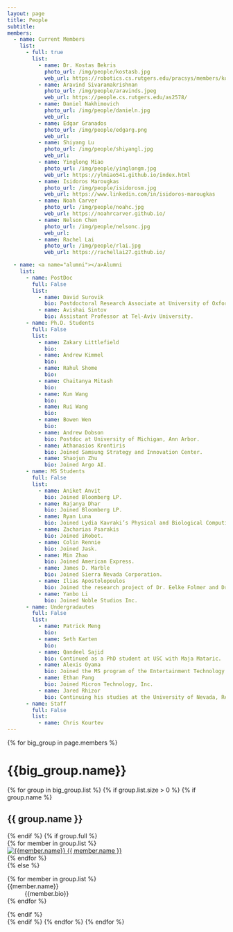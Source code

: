 ```yaml
---
layout: page
title: People
subtitle:
members:
  - name: Current Members
    list:
      - full: true
        list:
          - name: Dr. Kostas Bekris
            photo_url: /img/people/kostasb.jpg
            web_url: https://robotics.cs.rutgers.edu/pracsys/members/kostas-bekris/
          - name: Aravind Sivaramakrishnan
            photo_url: /img/people/aravinds.jpeg
            web_url: https://people.cs.rutgers.edu/as2578/
          - name: Daniel Nakhimovich
            photo_url: /img/people/danieln.jpg
            web_url: 
          - name: Edgar Granados
            photo_url: /img/people/edgarg.png
            web_url: 
          - name: Shiyang Lu
            photo_url: /img/people/shiyangl.jpg
            web_url: 
          - name: Yinglong Miao
            photo_url: /img/people/yinglongm.jpg
            web_url: https://ylmiao541.github.io/index.html
          - name: Isidoros Marougkas
            photo_url: /img/people/isidorosm.jpg
            web_url: https://www.linkedin.com/in/isidoros-marougkas
          - name: Noah Carver
            photo_url: /img/people/noahc.jpg
            web_url: https://noahrcarver.github.io/
          - name: Nelson Chen
            photo_url: /img/people/nelsonc.jpg
            web_url: 
          - name: Rachel Lai
            photo_url: /img/people/rlai.jpg
            web_url: https://rachellai27.github.io/

  - name: <a name="alumni"></a>Alumni
    list:
      - name: PostDoc
        full: False
        list:
          - name: David Surovik
            bio: Postdoctoral Research Associate at University of Oxford.
          - name: Avishai Sintov
            bio: Assistant Professor at Tel-Aviv University.
      - name: Ph.D. Students
        full: False
        list:
          - name: Zakary Littlefield
            bio: 
          - name: Andrew Kimmel
            bio: 
          - name: Rahul Shome
            bio: 
          - name: Chaitanya Mitash
            bio: 
          - name: Kun Wang
            bio: 
          - name: Rui Wang
            bio: 
          - name: Bowen Wen
            bio: 
          - name: Andrew Dobson
            bio: Postdoc at University of Michigan, Ann Arbor.
          - name: Athanasios Krontiris
            bio: Joined Samsung Strategy and Innovation Center.
          - name: Shaojun Zhu
            bio: Joined Argo AI.
      - name: MS Students
        full: False
        list:
          - name: Aniket Anvit
            bio: Joined Bloomberg LP.
          - name: Rajanya Dhar
            bio: Joined Bloomberg LP.
          - name: Ryan Luna
            bio: Joined Lydia Kavraki’s Physical and Biological Computing group at Rice University as a Ph.D. student. – Upon completion of PhD joined Waymo.
          - name: Zacharias Psarakis
            bio: Joined iRobot.
          - name: Colin Rennie
            bio: Joined Jask.
          - name: Min Zhao
            bio: Joined American Express.
          - name: James D. Marble
            bio: Joined Sierra Nevada Corporation.
          - name: Ilias Apostolopoulos
            bio: Joined the research project of Dr. Eelke Folmer and Dr. George Bebis and currently working towards his PhD degree at UNR.
          - name: Yanbo Li
            bio: Joined Noble Studios Inc.
      - name: Undergradautes
        full: False
        list:
          - name: Patrick Meng
            bio: 
          - name: Seth Karten
            bio: 
          - name: Qandeel Sajid
            bio: Continued as a PhD student at USC with Maja Mataric.
          - name: Alexis Oyama
            bio: Joined the MS program of the Entertainment Technology Center at Carnegie Mellon University.
          - name: Ethan Pang
            bio: Joined Micron Technology, Inc.
          - name: Jared Rhizor
            bio: Continuing his studies at the University of Nevada, Reno.
      - name: Staff
        full: False
        list:
          - name: Chris Kourtev
---
```


<div class="row">
  {% for big_group in page.members %}
    <h1> {{big_group.name}} </h1>
    {% for group in big_group.list %}
    {% if group.list.size > 0 %}
      {% if group.name %}
        <br>
        <h2>{{ group.name }}</h2>
      {% endif %}
      {% if group.full %}
      <div class="row member-row">
        {% for member in group.list %}
          <div class="col-xl-3 col-lg-3 col-md-3 text-center col-sm-6 col-xs-6 member-col">
            <a target="_blank" href="{{ member.web_url }}">
              <img class="img-responsive" src="{{ member.photo_url }}" alt="{{member.name}}">
            </a>
            <a target="_blank" href="{{ member.web_url }}">
              {{ member.name }}
            </a>
          </div>
        {% endfor %}
      </div>
      {% else %}
        <dl>
          {% for member in group.list %}
            <dt><a> {{member.name}} </a></dt>
            <dd> {{member.bio}} </dd>
          {% endfor %}
        </dl>
      {% endif %}
    <br>
    {% endif %}
    {% endfor %}
  {% endfor %}
</div>
